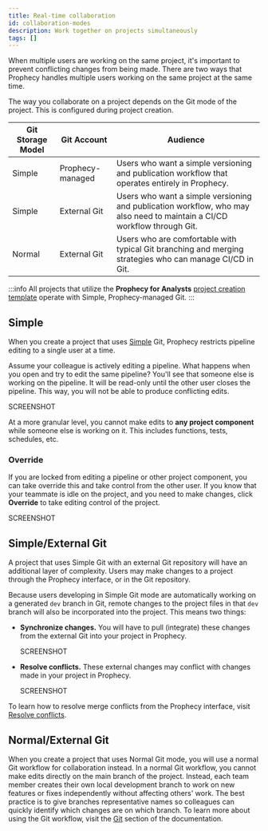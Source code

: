 ```yaml
---
title: Real-time collaboration
id: collaboration-modes
description: Work together on projects simultaneously
tags: []
---
```


When multiple users are working on the same project, it's important to prevent conflicting changes from being made. There are two ways that Prophecy handles multiple users working on the same project at the same time.

The way you collaborate on a project depends on the Git mode of the project. This is configured during project creation.

| Git Storage Model | Git Account      | Audience                                                                                                                 |
| ----------------- | ---------------- | ------------------------------------------------------------------------------------------------------------------------ |
| Simple            | Prophecy-managed | Users who want a simple versioning and publication workflow that operates entirely in Prophecy.                          |
| Simple            | External Git     | Users who want a simple versioning and publication workflow, who may also need to maintain a CI/CD workflow through Git. |
| Normal            | External Git     | Users who are comfortable with typical Git branching and merging strategies who can manage CI/CD in Git.                 |

:::info
All projects that utilize the **Prophecy for Analysts** [project creation template](docs/administration/teams-users/project-creation-template.md) operate with Simple, Prophecy-managed Git.
:::

## Simple

When you create a project that uses [Simple](docs/analysts/version-control/version-control.md) Git, Prophecy restricts pipeline editing to a single user at a time.

Assume your colleague is actively editing a pipeline. What happens when you open and try to edit the same pipeline? You'll see that someone else is working on the pipeline. It will be read-only until the other user closes the pipeline. This way, you will not be able to produce conflicting edits.

SCREENSHOT

At a more granular level, you cannot make edits to **any project component** while someone else is working on it. This includes functions, tests, schedules, etc.

### Override

If you are locked from editing a pipeline or other project component, you can take override this and take control from the other user. If you know that your teammate is idle on the project, and you need to make changes, click **Override** to take editing control of the project.

SCREENSHOT

## Simple/External Git

A project that uses Simple Git with an external Git repository will have an additional layer of complexity. Users may make changes to a project through the Prophecy interface, or in the Git repository.

Because users developing in Simple Git mode are automatically working on a generated `dev` branch in Git, remote changes to the project files in that `dev` branch will also be incorporated into the project. This means two things:

- **Synchronize changes.** You will have to pull (integrate) these changes from the external Git into your project in Prophecy.

  SCREENSHOT

- **Resolve conflicts.** These external changes may conflict with changes made in your project in Prophecy.

  SCREENSHOT

To learn how to resolve merge conflicts from the Prophecy interface, visit [Resolve conflicts](docs/ci-cd/git/git-resolve.md).

## Normal/External Git

When you create a project that uses Normal Git mode, you will use a normal Git workflow for collaboration instead. In a normal Git workflow, you cannot make edits directly on the main branch of the project. Instead, each team member creates their own local development branch to work on new features or fixes independently without affecting others' work. The best practice is to give branches representative names so colleagues can quickly identify which changes are on which branch. To learn more about using the Git workflow, visit the [Git](docs/ci-cd/git/git.md) section of the documentation.
